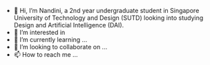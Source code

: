 - 👋 Hi, I’m Nandini, a 2nd year undergraduate student in Singapore University of Technology and Design (SUTD) looking into studying Design and Artificial Intelligence (DAI).
- 👀 I’m interested in 
- 🌱 I’m currently learning ...
- 💞️ I’m looking to collaborate on ...
- 📫 How to reach me ...

<!---
nandi2602/nandi2602 is a ✨ special ✨ repository because its `README.md` (this file) appears on your GitHub profile.
You can click the Preview link to take a look at your changes.
--->
